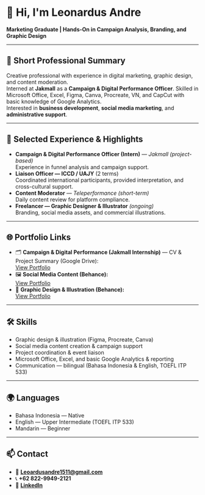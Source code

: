 # 👋 Hi, I'm Leonardus Andre  
**Marketing Graduate | Hands-On in Campaign Analysis, Branding, and Graphic Design**

---

## 🔎 Short Professional Summary
Creative professional with experience in digital marketing, graphic design, and content moderation.  
Interned at **Jakmall** as a **Campaign & Digital Performance Officer**. Skilled in Microsoft Office, Excel, Figma, Canva, Procreate, VN, and CapCut with basic knowledge of Google Analytics.  
Interested in **business development**, **social media marketing**, and **administrative support**.

---

## 💼 Selected Experience & Highlights
- **Campaign & Digital Performance Officer (Intern)** — *Jakmall (project-based)*  
  Experience in funnel analysis and campaign support.  
- **Liaison Officer — ICCD / UAJY** (2 terms)  
  Coordinated international participants, provided interpretation, and cross-cultural support.  
- **Content Moderator** — *Teleperformance (short-term)*  
  Daily content review for platform compliance.  
- **Freelancer — Graphic Designer & Illustrator** *(ongoing)*  
  Branding, social media assets, and commercial illustrations.

---

## 🌐 Portfolio Links
- 🗂 **Campaign & Digital Performance (Jakmall Internship)** — CV & Project Summary (Google Drive):  
  [View Portfolio](https://drive.google.com/file/d/1ip5A42I8drj1l5fikBfT4K6quPDUrhuG/view?usp=sharing)
- 🖼 **Social Media Content (Behance):**  
  [View Portfolio](https://www.behance.net/gallery/235395391/SOCIAL-MEDIA-CONTENT-PORTFOLIO)
- 🎨 **Graphic Design & Illustration (Behance):**  
  [View Portfolio](https://www.behance.net/gallery/211449939/PORTFOLIO-LEONARDUS-ANDRE)

---

## 🛠 Skills
- Graphic design & illustration (Figma, Procreate, Canva)  
- Social media content creation & campaign support  
- Project coordination & event liaison  
- Microsoft Office, Excel, and basic Google Analytics & reporting  
- Communication — bilingual (Bahasa Indonesia & English, TOEFL ITP 533)

---

## 🌍 Languages
- Bahasa Indonesia — Native  
- English — Upper Intermediate (TOEFL ITP 533)  
- Mandarin — Beginner

---

## 📫 Contact
- 📧 **Leoardusandre1511@gmail.com**  
- 📞 **+62 822-9949-2121**  
- 🔗 **[LinkedIn](https://www.linkedin.com/in/leonardus-andre)**

